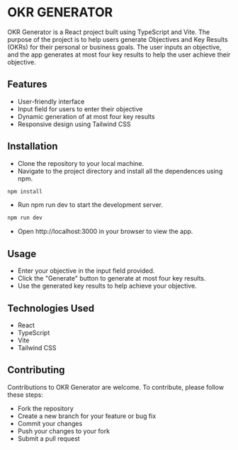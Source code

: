 # OKR GENERATOR

OKR Generator is a React project built using TypeScript and Vite. The purpose of the project is to help users generate Objectives and Key Results (OKRs) for their personal or business goals. The user inputs an objective, and the app generates at most four key results to help the user achieve their objective.

## Features

- User-friendly interface
- Input field for users to enter their objective
- Dynamic generation of at most four key results
- Responsive design using Tailwind CSS

## Installation

- Clone the repository to your local machine.
- Navigate to the project directory and install all the dependences using npm.
```javascript
npm install
```
- Run npm run dev to start the development server.
```javascript
npm run dev
```
- Open http://localhost:3000 in your browser to view the app.

## Usage

- Enter your objective in the input field provided.
- Click the "Generate" button to generate at most four key results.
- Use the generated key results to help achieve your objective.

## Technologies Used

- React
- TypeScript
- Vite
- Tailwind CSS

## Contributing 

Contributions to OKR Generator are welcome. To contribute, please follow these steps:

- Fork the repository
- Create a new branch for your feature or bug fix
- Commit your changes
- Push your changes to your fork
- Submit a pull request

